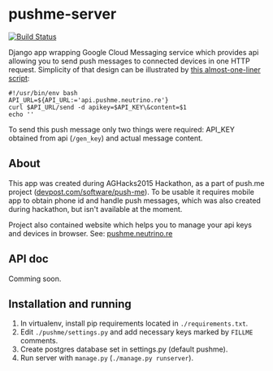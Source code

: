 # pushme-server
[![Build Status](https://travis-ci.org/buoto/pushme-server.svg)](https://travis-ci.org/buoto/pushme-server)

Django app wrapping Google Cloud Messaging service which provides api allowing you to send push messages to connected devices in one HTTP request. Simplicity of that design can be illustrated by [this almost-one-liner script](./misc/send.sh):

    #!/usr/bin/env bash
    API_URL=${API_URL:='api.pushme.neutrino.re'}
    curl $API_URL/send -d apikey=$API_KEY\&content=$1
    echo ''
To send this push message only two things were required: API_KEY obtained from api (`/gen_key`) and actual message content.


## About
This app was created during AGHacks2015 Hackathon, as a part of push.me project
([devpost.com/software/push-me](http://devpost.com/software/push-me)).
To be usable it requires mobile app to obtain phone id and handle push messages, which was also created during hackathon, but isn't available at the moment.

Project also contained website which helps you to manage your api keys and devices in browser. See: [pushme.neutrino.re](http://pushme.neutrino.re/)

## API doc
Comming soon.

## Installation and running
1. In virtualenv, install pip requirements located in `./requirements.txt`.
2. Edit `./pushme/settings.py` and add necessary keys marked by `FILLME` comments.
3. Create postgres database set in settings.py (default pushme).
4. Run server with `manage.py` (`./manage.py runserver`).
